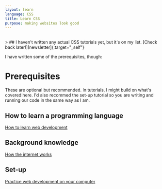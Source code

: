 ```yaml
---
layout: learn
language: CSS
title: Learn CSS
purpose: making websites look good
---
```

<br>
> ## I haven't written any actual CSS tutorials yet, but it's on my list. [Check back later!][newsletter]{:target="_self"}

I have written some of the prerequisites, though:

# Prerequisites
These are optional but recommended. In tutorials, I might build on what's covered here. I'd also recommed the set-up tutorial so you are writing and running our code in the same way as I am.
## How to learn a programming language
[How to learn web development][p1]

## Background knowledge
[How the internet works][p2]

## Set-up
[Practice web development on your computer][p3]

[newsletter]: {{site.newsletter}}

[welcome]: /2017/09/29/welcome/
[p1]: /2017/10/04/how-to-learn-web-development/
[p2]: /2017/10/05/how-the-internet-works/
[p3]: /2017/10/06/web-development-on-your-computer/